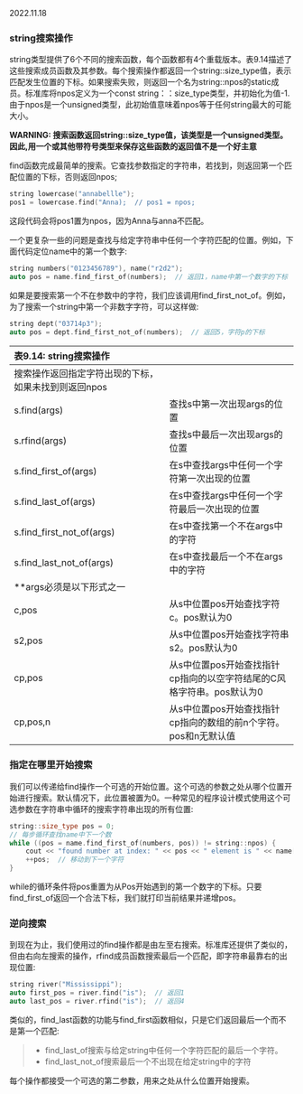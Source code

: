 2022.11.18



### string搜索操作
string类型提供了6个不同的搜索函数，每个函数都有4个重载版本。表9.14描述了这些搜索成员函数及其参数。每个搜索操作都返回一个string::size_type值，表示匹配发生位置的下标。如果搜索失败，则返回一个名为string::npos的static成员。标准库将npos定义为一个const string：：size_type类型，并初始化为值-1.由于npos是一个unsigned类型，此初始值意味着npos等于任何string最大的可能大小。

**WARNING: 搜索函数返回string::size_type值，该类型是一个unsigned类型。因此,用一个或其他带符号类型来保存这些函数的返回值不是一个好主意**

find函数完成最简单的搜索。它查找参数指定的字符串，若找到，则返回第一个匹配位置的下标，否则返回npos;

```c++
string lowercase("annabellle");
pos1 = lowercase.find("Anna);  // pos1 = npos;
```

这段代码会将pos1置为npos，因为Anna与anna不匹配。

一个更复杂一些的问题是查找与给定字符串中任何一个字符匹配的位置。例如，下面代码定位name中的第一个数字:

```c++
string numbers("0123456789"), name("r2d2");
auto pos = name.find_first_of(numbers);  // 返回1，name中第一个数字的下标
```

如果是要搜索第一个不在参数中的字符，我们应该调用find_first_not_of。例如，为了搜索一个string中第一个非数字字符，可以这样做:

```c++
string dept("03714p3");
auto pos = dept.find_first_not_of(numbers);  // 返回5，字符p的下标
```

| **表9.14: string搜索操作** |  |
|:- |:- |
| 搜索操作返回指定字符出现的下标，如果未找到则返回npos |  |
| s.find(args) | 查找s中第一次出现args的位置 |
| s.rfind(args) | 查找s中最后一次出现args的位置 |
| s.find_first_of(args) | 在s中查找args中任何一个字符第一次出现的位置 |
| s.find_last_of(args) | 在s中查找args中任何一个字符最后一次出现的位置 |
| s.find_first_not_of(args) | 在s中查找第一个不在args中的字符 |
| s.find_last_not_of(args) | 在s中查找最后一个不在args中的字符 |
| **args必须是以下形式之一 |  |
| c,pos | 从s中位置pos开始查找字符c。pos默认为0 |
| s2,pos | 从s中位置pos开始查找字符串s2。pos默认为0 |
| cp,pos | 从s中位置pos开始查找指针cp指向的以空字符结尾的C风格字符串。pos默认为0 |
| cp,pos,n | 从s中位置pos开始查找指针cp指向的数组的前n个字符。pos和n无默认值 |

### 指定在哪里开始搜索
我们可以传递给find操作一个可选的开始位置。这个可选的参数之处从哪个位置开始进行搜索。默认情况下，此位置被置为0。一种常见的程序设计模式使用这个可选参数在字符串中循环的搜索字符串出现的所有位置:

```c++
string::size_type pos = 0;
// 每步循环查找name中下一个数
while ((pos = name.find_first_of(numbers, pos)) != string::npos) {
    cout << "found number at index: " << pos << " element is " << name[pos] << endl;
    ++pos;  // 移动到下一个字符
}
```

while的循环条件将pos重置为从Pos开始遇到的第一个数字的下标。只要find_first_of返回一个合法下标，我们就打印当前结果并递增pos。

### 逆向搜索
到现在为止，我们使用过的find操作都是由左至右搜索。标准库还提供了类似的，但由右向左搜索的操作，rfind成员函数搜索最后一个匹配，即字符串最靠右的出现位置:

```c++
string river("Mississippi");
auto first_pos = river.find("is");  // 返回1
auto last_pos = river.rfind("is");  // 返回4
```

类似的，find_last函数的功能与find_first函数相似，只是它们返回最后一个而不是第一个匹配:
> + find_last_of搜索与给定string中任何一个字符匹配的最后一个字符。
> + find_last_not_of搜索最后一个不出现在给定string中的字符

每个操作都接受一个可选的第二参数，用来之处从什么位置开始搜索。